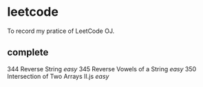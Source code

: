 # leetcode
To record my pratice of LeetCode OJ.

## complete
344 Reverse String *easy*
345 Reverse Vowels of a String *easy*
350 Intersection of Two Arrays II.js *easy*
